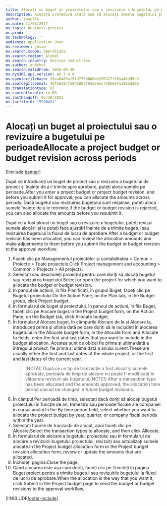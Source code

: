 ```yaml
---
title: Alocați un buget al proiectului sau o revizuire a bugetului pe perioade
description: Această procedură arată cum să alocați sumele bugetului proiectului pe perioade.
author: Yowelle
ms.date: 11/03/2017
ms.topic: business-process
ms.prod: ''
ms.technology: ''
audience: Application User
ms.reviewer: josaw
ms.search.scope: Operations
ms.search.region: Global
ms.search.industry: Service industries
ms.author: andchoi
ms.search.validFrom: 2016-06-30
ms.dyn365.ops.version: AX 7.0.0
ms.openlocfilehash: 33ea8489af5fd77980d6de376327f263a46d99c9
ms.sourcegitcommit: 40f68387f594180af64a5e5c748b6efa188bd300
ms.translationtype: HT
ms.contentlocale: ro-RO
ms.lasthandoff: 05/10/2021
ms.locfileid: "5996491"
---
```

# <a name="allocate-a-project-budget-or-budget-revision-across-periods"></a><span data-ttu-id="90624-103">Alocați un buget al proiectului sau o revizuire a bugetului pe perioade</span><span class="sxs-lookup"><span data-stu-id="90624-103">Allocate a project budget or budget revision across periods</span></span>

[!include [banner](../../includes/banner.md)]

<span data-ttu-id="90624-104">După ce introduceți un buget de proiect sau o revizuire a bugetului de proiect și înainte de a-l trimite spre aprobare, puteți aloca sumele pe perioade.</span><span class="sxs-lookup"><span data-stu-id="90624-104">After you enter a project budget or project budget revision, and before you submit it for approval, you can allocate the amounts across periods.</span></span> <span data-ttu-id="90624-105">Dacă bugetul sau revizuirea bugetului sunt respinse, puteți aloca sumele înainte de a le retrimite.</span><span class="sxs-lookup"><span data-stu-id="90624-105">If the budget or budget revision is rejected, you can also allocate the amounts before you resubmit it.</span></span> 

<span data-ttu-id="90624-106">După ce a fost alocat un buget sau o revizuire a bugetului, puteți revizui sumele alocării și le puteți face ajustări înainte de a trimite bugetul sau revizuirea bugetului la fluxul de lucru de aprobare.</span><span class="sxs-lookup"><span data-stu-id="90624-106">After a budget or budget revision has been allocated, you can review the allocation amounts and make adjustments to them before you submit the budget or budget revision to the approval workflow.</span></span> 

1. <span data-ttu-id="90624-107">Faceţi clic pe Managementul proiectelor și contabilitatea > Comun > Proiecte > Toate proiectele.</span><span class="sxs-lookup"><span data-stu-id="90624-107">Click Project management and accounting > Common > Projects > All projects.</span></span> 
2. <span data-ttu-id="90624-108">Selectați sau deschideți proiectul pentru care doriți să alocați bugetul sau revizuirea bugetului.</span><span class="sxs-lookup"><span data-stu-id="90624-108">Select or open the project for which you want to allocate the budget or budget revision.</span></span> 
3. <span data-ttu-id="90624-109">În panoul de acțiuni, în fila Planificați, în grupul Buget, faceți clic pe Bugetul proiectului.</span><span class="sxs-lookup"><span data-stu-id="90624-109">On the Action Pane, on the Plan tab, in the Budget group, click Project budget.</span></span> 
4. <span data-ttu-id="90624-110">În formularul de buget al proiectului, în panoul de acțiuni, în fila Buget, faceți clic pe Alocare buget.</span><span class="sxs-lookup"><span data-stu-id="90624-110">In the Project budget form, on the Action Pane, on the Budget tab, click Allocate budget.</span></span> 
5. <span data-ttu-id="90624-111">În formularul Alocare buget, în câmpurile Alocare de la și Alocare la, introduceți prima și ultima dată pe care doriți să le includeți în alocarea bugetului.</span><span class="sxs-lookup"><span data-stu-id="90624-111">In the Allocate budget form, in the Allocate from and Allocate to fields, enter the first and last dates that you want to include in the budget allocation.</span></span> <span data-ttu-id="90624-112">Acestea sunt de obicei fie prima și ultima dată a întregului proiect, fie prima și ultima dată a anului curent.</span><span class="sxs-lookup"><span data-stu-id="90624-112">These are usually either the first and last dates of the whole project, or the first and last dates of the current year.</span></span>  
   > <span data-ttu-id="90624-113">[NOTĂ!] După ce un tip de tranzacție a fost alocat și sumele aprobate, perioada de timp de alocare nu poate fi modificată în viitoarele revizuiri ale bugetului.</span><span class="sxs-lookup"><span data-stu-id="90624-113">[NOTE!] After a transaction type has been allocated and the amounts approved, the allocation time period cannot be changed in future budget revisions.</span></span> 
6. <span data-ttu-id="90624-114">În câmpul Per perioadă de timp, selectați dacă doriți să alocați bugetul proiectului în funcție de an, trimestru sau perioade fiscale ale companiei în cursul anului.</span><span class="sxs-lookup"><span data-stu-id="90624-114">In the By time period field, select whether you want to allocate the project budget by year, quarter, or company fiscal periods within the year.</span></span>
7. <span data-ttu-id="90624-115">Selectați tipurile de tranzacții de alocat, apoi faceți clic pe Alocare.</span><span class="sxs-lookup"><span data-stu-id="90624-115">Select the transaction types to allocate, and then click Allocate.</span></span> 
8. <span data-ttu-id="90624-116">În formularul de alocare a bugetului proiectului sau în formularul de alocare a revizuirii bugetului proiectului, revizuiți sau actualizați sumele alocate.</span><span class="sxs-lookup"><span data-stu-id="90624-116">In the Project budget allocation form or the Project budget revision allocation form, review or update the amounts that are allocated.</span></span> 
9. <span data-ttu-id="90624-117">Închideți pagina.</span><span class="sxs-lookup"><span data-stu-id="90624-117">Close the page.</span></span>
10. <span data-ttu-id="90624-118">Când alocarea este așa cum doriți, faceți clic pe Trimiteți în pagina Buget proiect pentru a trimite bugetul sau revizuirile bugetului la fluxul de lucru de aprobare.</span><span class="sxs-lookup"><span data-stu-id="90624-118">When the allocation is the way that you want it, click Submit in the Project budget page to send the budget or budget revisions to the approval workflow.</span></span>  




[!INCLUDE[footer-include](../../includes/footer-banner.md)]
